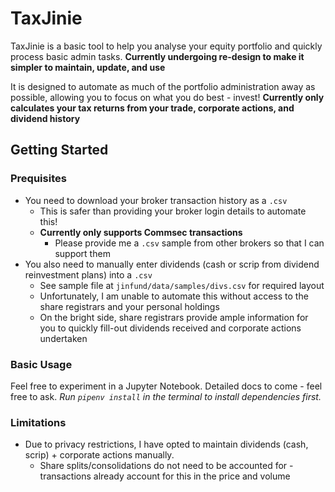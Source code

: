 # TaxJinie

TaxJinie is a basic tool to help you analyse your equity portfolio and quickly process basic admin tasks.
**Currently undergoing re-design to make it simpler to maintain, update, and use**

It is designed to automate as much of the portfolio administration away as possible, allowing you to focus on what you do best - invest!
**Currently only calculates your tax returns from your trade, corporate actions, and dividend history**

## Getting Started

### Prequisites

- You need to download your broker transaction history as a `.csv`
  - This is safer than providing your broker login details to automate this!
  - **Currently only supports Commsec transactions**
    - Please provide me a `.csv` sample from other brokers so that I can support them
- You also need to manually enter dividends (cash or scrip from dividend reinvestment plans) into a `.csv`
  - See sample file at `jinfund/data/samples/divs.csv` for required layout
  - Unfortunately, I am unable to automate this without access to the share registrars and your personal holdings
  - On the bright side, share registrars provide ample information for you to quickly fill-out dividends received and corporate actions undertaken

### Basic Usage

Feel free to experiment in a Jupyter Notebook. Detailed docs to come - feel free to ask.
*Run `pipenv install` in the terminal to install dependencies first.*


### Limitations

- Due to privacy restrictions, I have opted to maintain dividends (cash, scrip) + corporate actions manually.
    - Share splits/consolidations do not need to be accounted for - transactions already account for this in the price and volume